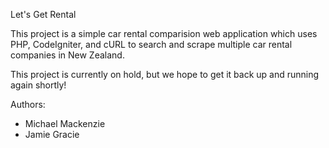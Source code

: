 Let's Get Rental

This project is a simple car rental comparision web application which uses PHP, CodeIgniter, and cURL to search and scrape multiple car rental companies in New Zealand.

This project is currently on hold, but we hope to get it back up and running again shortly!

Authors:
- Michael Mackenzie
- Jamie Gracie
